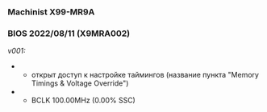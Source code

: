 ### Machinist X99-MR9A
### BIOS 2022/08/11 (X9MRA002)

*v001:*
* + открыт доступ к настройке таймингов (название пункта "Memory Timings & Voltage Override")
* + BCLK 100.00MHz (0.00% SSC)
